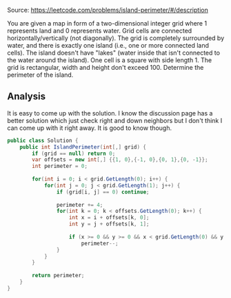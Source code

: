 Source: https://leetcode.com/problems/island-perimeter/#/description

You are given a map in form of a two-dimensional integer grid where 1 represents land and 0 represents water. 
Grid cells are connected horizontally/vertically (not diagonally). 
The grid is completely surrounded by water, and there is exactly one island (i.e., one or more connected land cells). 
The island doesn't have "lakes" (water inside that isn't connected to the water around the island). 
One cell is a square with side length 1. The grid is rectangular, width and height don't exceed 100. 
Determine the perimeter of the island.

## Analysis
It is easy to come up with the solution. I know the discussion page has a better solution which just check right and down neighbors
but I don't think I can come up with it right away. It is good to know though.

```c#
public class Solution {
    public int IslandPerimeter(int[,] grid) {
        if (grid == null) return 0;
        var offsets = new int[,] {{1, 0},{-1, 0},{0, 1},{0, -1}};
        int perimeter = 0;
        
        for(int i = 0; i < grid.GetLength(0); i++) {
            for(int j = 0; j < grid.GetLength(1); j++) {
                if (grid[i, j] == 0) continue;
                
                perimeter += 4;
                for(int k = 0; k < offsets.GetLength(0); k++) {
                    int x = i + offsets[k, 0];
                    int y = j + offsets[k, 1];
                    
                    if (x >= 0 && y >= 0 && x < grid.GetLength(0) && y < grid.GetLength(1) && grid[x, y] == 1) 
                        perimeter--;
                }
            }
        }
        
        return perimeter;
    }
}
```
